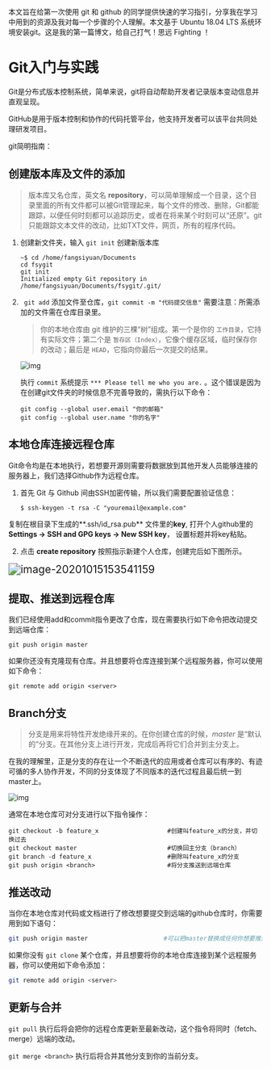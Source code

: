 本文旨在给第一次使用 git 和 github 的同学提供快速的学习指引，分享我在学习中用到的资源及我对每一个步骤的个人理解。本文基于 Ubuntu 18.04 LTS 系统环境安装git。这是我的第一篇博文，给自己打气！思远  Fighting ！

# Git入门与实践

Git是分布式版本控制系统，简单来说，git将自动帮助开发者记录版本变动信息并直观呈现。

GitHub是用于版本控制和协作的代码托管平台，他支持开发者可以该平台共同处理研发项目。

git简明指南：[](https://www.runoob.com/manual/git-guide/)



## 创建版本库及文件的添加

> 版本库又名仓库，英文名 **repository**，可以简单理解成一个目录，这个目录里面的所有文件都可以被Git管理起来，每个文件的修改、删除，Git都能跟踪，以便任何时刻都可以追踪历史，或者在将来某个时刻可以“还原”。git 只能跟踪文本文件的改动，比如TXT文件，网页，所有的程序代码。

1. 创建新文件夹，输入 `git init` 创建新版本库

   ```shell
   ~$ cd /home/fangsiyuan/Documents
   cd fsygit
   git init
   Initialized empty Git repository in /home/fangsiyuan/Documents/fsygit/.git/
   ```

2. ` git add` 添加文件至仓库，`git commit -m "代码提交信息"`  需要注意：所需添加的文件需在仓库目录里。

   > 你的本地仓库由 git 维护的三棵“树”组成。第一个是你的 `工作目录`，它持有实际文件；第二个是 `暂存区（Index）`，它像个缓存区域，临时保存你的改动；最后是 `HEAD`，它指向你最后一次提交的结果。

   ![img](https://www.runoob.com/manual/git-guide/img/trees.png)
   
   执行  `commit`  系统提示 `*** Please tell me who you are.` 。这个错误是因为在创建git文件夹的时候信息不完善导致的，需执行以下命令：
   
   ```shell
   git config --global user.email "你的邮箱"
   git config --global user.name "你的名字"
   ```



## 本地仓库连接远程仓库

Git命令均是在本地执行，若想要开源则需要将数据放到其他开发人员能够连接的服务器上，我们选择Github作为远程仓库。

1. 首先 Git 与 Github 间由SSH加密传输，所以我们需要配置验证信息：

   ```shell
   $ ssh-keygen -t rsa -C "youremail@example.com"
   ```

复制在根目录下生成的**.ssh/id_rsa.pub** 文件里的**key**, 打开个人github里的**Settings -> SSH and GPG keys -> New SSH key**， 设置标题并将key粘贴。

2. 点击 **create repository** 按照指示新建个人仓库，创建完后如下图所示。

<img src="/home/fangsiyuan/.config/Typora/typora-user-images/image-20201015153541159.png" alt="image-20201015153541159" style="zoom:150%;" />



## 提取、推送到远程仓库

我们已经使用add和commit指令更改了仓库，现在需要执行如下命令把改动提交到远端仓库：

```shell
git push origin master
```

如果你还没有克隆现有仓库。并且想要将仓库连接到某个远程服务器，你可以使用如下命令：

```shell
git remote add origin <server>
```



## Branch分支

> 分支是用来将特性开发绝缘开来的。在你创建仓库的时候，*master* 是“默认的”分支。在其他分支上进行开发，完成后再将它们合并到主分支上。

在我的理解里，正是分支的存在让一个不断迭代的应用或者仓库可以有序的、有迹可循的多人协作开发，不同的分支体现了不同版本的迭代过程且最后统一到master上。

![img](https://www.runoob.com/manual/git-guide/img/branches.png)

通常在本地仓库可对分支进行以下指令操作：

```shell
git checkout -b feature_x                   #创建叫feature_x的分支，并切换过去 
git checkout master                         #切换回主分支（branch）
git branch -d feature_x                     #删除叫feature_x的分支
git push origin <branch>                    #将分支推送到远端仓库
```



## 推送改动

当你在本地仓库对代码或文档进行了修改想要提交到远端的github仓库时，你需要用到如下语句：

```bash
git push origin master                     #可以把master替换成任何你想要推送的分支
```

如果你没有 `git clone`  某个仓库，并且想要将你的本地仓库连接到某个远程服务器，你可以使用如下命令添加：

```bash
git remote add origin <server>
```



## 更新与合并

`git pull`  执行后将会把你的远程仓库更新至最新改动，这个指令将同时（fetch、merge）远端的改动。

`git merge <branch>`  执行后将合并其他分支到你的当前分支。